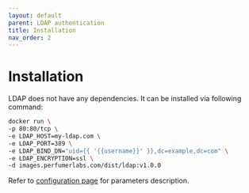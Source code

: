 ```yaml
---
layout: default
parent: LDAP authentication
title: Installation
nav_order: 2
---
```


Installation
============

LDAP does not have any dependencies.
It can be installed via following command:

```bash
docker run \
-p 80:80/tcp \
-e LDAP_HOST=my-ldap.com \
-e LDAP_PORT=389 \
-e LDAP_BIND_DN="uid={{ '{{username}}' }},dc=example,dc=com" \
-e LDAP_ENCRYPTION=ssl \
-d images.perfumerlabs.com/dist/ldap:v1.0.0
```

Refer to [configuration page](/images/ldap/config) for parameters description.
